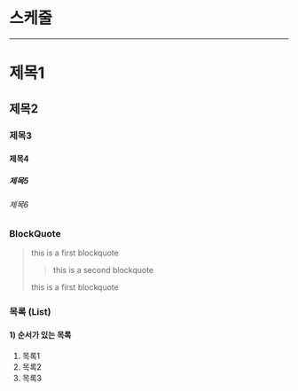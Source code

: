 # 스케줄

---

# 제목1

## 제목2

### 제목3

#### 제목4

##### 제목5

###### 제목6

### BlockQuote

> this is a first blockquote
>
> > this is a second blockquote
>
> this is a first blockquote

### 목록 (List)

#### 1) 순서가 있는 목록

1. 목록1
2. 목록2
3. 목록3
